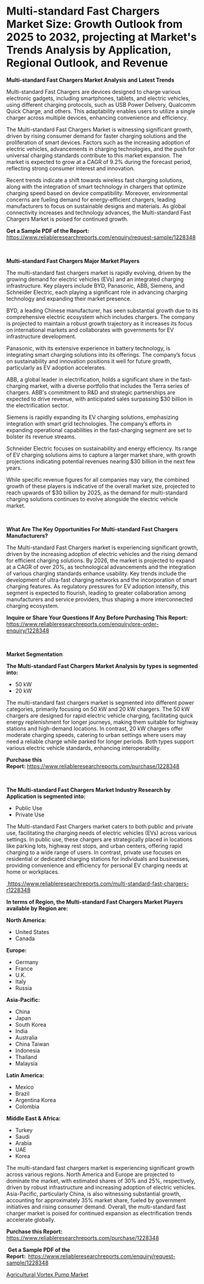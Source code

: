 <p><h1>Multi-standard Fast Chargers Market Size: Growth Outlook from 2025 to 2032, projecting at Market's Trends Analysis by Application, Regional Outlook, and Revenue</h1></p><p><strong>Multi-standard Fast Chargers Market Analysis and Latest Trends</strong></p>
<p><p>Multi-standard Fast Chargers are devices designed to charge various electronic gadgets, including smartphones, tablets, and electric vehicles, using different charging protocols, such as USB Power Delivery, Qualcomm Quick Charge, and others. This adaptability enables users to utilize a single charger across multiple devices, enhancing convenience and efficiency.</p><p>The Multi-standard Fast Chargers Market is witnessing significant growth, driven by rising consumer demand for faster charging solutions and the proliferation of smart devices. Factors such as the increasing adoption of electric vehicles, advancements in charging technologies, and the push for universal charging standards contribute to this market expansion. The market is expected to grow at a CAGR of 9.2% during the forecast period, reflecting strong consumer interest and innovation.</p><p>Recent trends indicate a shift towards wireless fast charging solutions, along with the integration of smart technology in chargers that optimize charging speed based on device compatibility. Moreover, environmental concerns are fueling demand for energy-efficient chargers, leading manufacturers to focus on sustainable designs and materials. As global connectivity increases and technology advances, the Multi-standard Fast Chargers Market is poised for continued growth.</p></p>
<p><strong>Get a Sample PDF of the Report:&nbsp;</strong> <a href="https://www.reliableresearchreports.com/enquiry/request-sample/1228348?utm_campaign=2251&utm_medium=2&utm_source=Github&utm_content=ia&utm_term=12042025&utm_id=multi-standard-fast-chargers">https://www.reliableresearchreports.com/enquiry/request-sample/1228348</a></p>
<p>&nbsp;</p>
<p><strong>Multi-standard Fast Chargers Major Market Players</strong></p>
<p><p>The multi-standard fast chargers market is rapidly evolving, driven by the growing demand for electric vehicles (EVs) and an integrated charging infrastructure. Key players include BYD, Panasonic, ABB, Siemens, and Schneider Electric, each playing a significant role in advancing charging technology and expanding their market presence.</p><p>BYD, a leading Chinese manufacturer, has seen substantial growth due to its comprehensive electric ecosystem which includes chargers. The company is projected to maintain a robust growth trajectory as it increases its focus on international markets and collaborates with governments for EV infrastructure development.</p><p>Panasonic, with its extensive experience in battery technology, is integrating smart charging solutions into its offerings. The company’s focus on sustainability and innovation positions it well for future growth, particularly as EV adoption accelerates.</p><p>ABB, a global leader in electrification, holds a significant share in the fast-charging market, with a diverse portfolio that includes the Terra series of chargers. ABB's commitment to R&D and strategic partnerships are expected to drive revenue, with anticipated sales surpassing $30 billion in the electrification sector.</p><p>Siemens is rapidly expanding its EV charging solutions, emphasizing integration with smart grid technologies. The company’s efforts in expanding operational capabilities in the fast-charging segment are set to bolster its revenue streams.</p><p>Schneider Electric focuses on sustainability and energy efficiency. Its range of EV charging solutions aims to capture a larger market share, with growth projections indicating potential revenues nearing $30 billion in the next few years.</p><p>While specific revenue figures for all companies may vary, the combined growth of these players is indicative of the overall market size, projected to reach upwards of $30 billion by 2025, as the demand for multi-standard charging solutions continues to evolve alongside the electric vehicle market.</p></p>
<p>&nbsp;</p>
<p><strong>What Are The Key Opportunities For Multi-standard Fast Chargers Manufacturers?</strong></p>
<p><p>The Multi-standard Fast Chargers market is experiencing significant growth, driven by the increasing adoption of electric vehicles and the rising demand for efficient charging solutions. By 2026, the market is projected to expand at a CAGR of over 20%, as technological advancements and the integration of various charging standards enhance usability. Key trends include the development of ultra-fast charging networks and the incorporation of smart charging features. As regulatory pressures for EV adoption intensify, this segment is expected to flourish, leading to greater collaboration among manufacturers and service providers, thus shaping a more interconnected charging ecosystem.</p></p>
<p><strong>Inquire or Share Your Questions If Any Before Purchasing This Report:</strong> <a href="https://www.reliableresearchreports.com/enquiry/pre-order-enquiry/1228348?utm_campaign=2251&utm_medium=2&utm_source=Github&utm_content=ia&utm_term=12042025&utm_id=multi-standard-fast-chargers">https://www.reliableresearchreports.com/enquiry/pre-order-enquiry/1228348</a></p>
<p>&nbsp;</p>
<p><strong>Market Segmentation</strong></p>
<p><strong>The Multi-standard Fast Chargers Market Analysis by types is segmented into:</strong></p>
<p><ul><li>50 kW</li><li>20 kW</li></ul></p>
<p><p>The multi-standard fast chargers market is segmented into different power categories, primarily focusing on 50 kW and 20 kW chargers. The 50 kW chargers are designed for rapid electric vehicle charging, facilitating quick energy replenishment for longer journeys, making them suitable for highway stations and high-demand locations. In contrast, 20 kW chargers offer moderate charging speeds, catering to urban settings where users may need a reliable charge while parked for longer periods. Both types support various electric vehicle standards, enhancing interoperability.</p></p>
<p><strong>Purchase this Report:&nbsp;</strong><a href="https://www.reliableresearchreports.com/purchase/1228348?utm_campaign=2251&utm_medium=2&utm_source=Github&utm_content=ia&utm_term=12042025&utm_id=multi-standard-fast-chargers">https://www.reliableresearchreports.com/purchase/1228348</a></p>
<p>&nbsp;</p>
<p><strong>The Multi-standard Fast Chargers Market Industry Research by Application is segmented into:</strong></p>
<p><ul><li>Public Use</li><li>Private Use</li></ul></p>
<p><p>The Multi-standard Fast Chargers market caters to both public and private use, facilitating the charging needs of electric vehicles (EVs) across various settings. In public use, these chargers are strategically placed in locations like parking lots, highway rest stops, and urban centers, offering rapid charging to a wide range of users. In contrast, private use focuses on residential or dedicated charging stations for individuals and businesses, providing convenience and efficiency for personal EV charging needs at home or workplaces.</p></p>
<p><a href="https://www.reliableresearchreports.com/multi-standard-fast-chargers-r1228348?utm_campaign=2251&utm_medium=2&utm_source=Github&utm_content=ia&utm_term=12042025&utm_id=multi-standard-fast-chargers">&nbsp;https://www.reliableresearchreports.com/multi-standard-fast-chargers-r1228348</a></p>
<p><strong>In terms of Region, the Multi-standard Fast Chargers Market Players available by Region are:</strong></p>
<p>
    <p> <strong> North America: </strong>
        <ul>
            <li>United States</li>
            <li>Canada</li>
        </ul>
        </p> 
    <p> <strong> Europe: </strong>
        <ul>
            <li>Germany</li>
            <li>France</li>
            <li>U.K.</li>
            <li>Italy</li>
            <li>Russia</li>
        </ul>
        </p> 
    <p> <strong> Asia-Pacific: </strong>
        <ul>
            <li>China</li>
            <li>Japan</li>
            <li>South Korea</li>
            <li>India</li>
            <li>Australia</li>
            <li>China Taiwan</li>
            <li>Indonesia</li>
            <li>Thailand</li>
            <li>Malaysia</li>
        </ul>
        </p> 
    <p> <strong> Latin America: </strong>
        <ul>
            <li>Mexico</li>
            <li>Brazil</li>
            <li>Argentina Korea</li>
            <li>Colombia</li>
        </ul>
        </p> 
    <p> <strong> Middle East & Africa: </strong>
        <ul>
            <li>Turkey</li>
            <li>Saudi</li>
            <li>Arabia</li>
            <li>UAE</li>
            <li>Korea</li>
        </ul>
    </p>
    </p>
<p><p>The multi-standard fast chargers market is experiencing significant growth across various regions. North America and Europe are projected to dominate the market, with estimated shares of 30% and 25%, respectively, driven by robust infrastructure and increasing adoption of electric vehicles. Asia-Pacific, particularly China, is also witnessing substantial growth, accounting for approximately 35% market share, fueled by government initiatives and rising consumer demand. Overall, the multi-standard fast charger market is poised for continued expansion as electrification trends accelerate globally.</p></p>
<p><strong>Purchase this Report: </strong><a href="https://www.reliableresearchreports.com/purchase/1228348?utm_campaign=2251&utm_medium=2&utm_source=Github&utm_content=ia&utm_term=12042025&utm_id=multi-standard-fast-chargers">https://www.reliableresearchreports.com/purchase/1228348</a></p>
<p>&nbsp;<strong>Get a Sample PDF of the Report:&nbsp;&nbsp;</strong><a href="https://www.reliableresearchreports.com/enquiry/request-sample/1228348?utm_campaign=2251&utm_medium=2&utm_source=Github&utm_content=ia&utm_term=12042025&utm_id=multi-standard-fast-chargers">https://www.reliableresearchreports.com/enquiry/request-sample/1228348</a></p>
<p><strong></strong></p>
<p><p><a href="https://github.com/gunbybeahmg1/Market-Research-Report-List-1/blob/main/agricultural-vortex-pump-market.md?utm_campaign=2251&utm_medium=2&utm_source=Github&utm_content=ia&utm_term=12042025&utm_id=multi-standard-fast-chargers">Agricultural Vortex Pump Market</a></p></p>